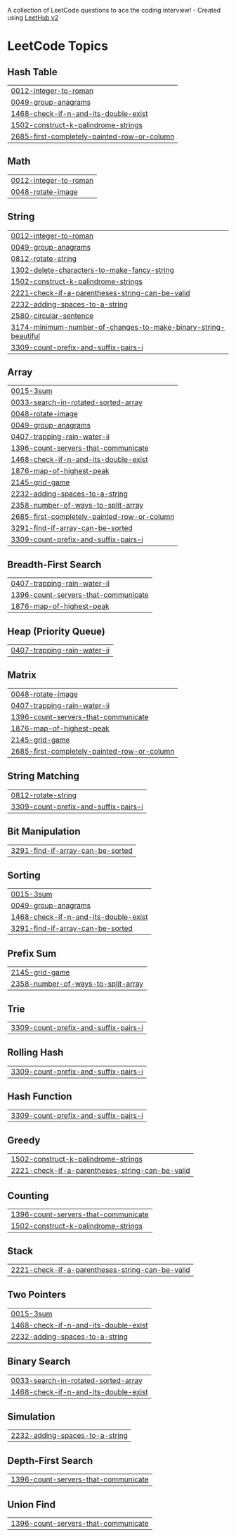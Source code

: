 A collection of LeetCode questions to ace the coding interview! - Created using [LeetHub v2](https://github.com/arunbhardwaj/LeetHub-2.0)
<!---LeetCode Topics Start-->
# LeetCode Topics
## Hash Table
|  |
| ------- |
| [0012-integer-to-roman](https://github.com/Mohit-Kumawat2004/Leetcode/tree/master/0012-integer-to-roman) |
| [0049-group-anagrams](https://github.com/Mohit-Kumawat2004/Leetcode/tree/master/0049-group-anagrams) |
| [1468-check-if-n-and-its-double-exist](https://github.com/Mohit-Kumawat2004/Leetcode/tree/master/1468-check-if-n-and-its-double-exist) |
| [1502-construct-k-palindrome-strings](https://github.com/Mohit-Kumawat2004/Leetcode/tree/master/1502-construct-k-palindrome-strings) |
| [2685-first-completely-painted-row-or-column](https://github.com/Mohit-Kumawat2004/Leetcode/tree/master/2685-first-completely-painted-row-or-column) |
## Math
|  |
| ------- |
| [0012-integer-to-roman](https://github.com/Mohit-Kumawat2004/Leetcode/tree/master/0012-integer-to-roman) |
| [0048-rotate-image](https://github.com/Mohit-Kumawat2004/Leetcode/tree/master/0048-rotate-image) |
## String
|  |
| ------- |
| [0012-integer-to-roman](https://github.com/Mohit-Kumawat2004/Leetcode/tree/master/0012-integer-to-roman) |
| [0049-group-anagrams](https://github.com/Mohit-Kumawat2004/Leetcode/tree/master/0049-group-anagrams) |
| [0812-rotate-string](https://github.com/Mohit-Kumawat2004/Leetcode/tree/master/0812-rotate-string) |
| [1302-delete-characters-to-make-fancy-string](https://github.com/Mohit-Kumawat2004/Leetcode/tree/master/1302-delete-characters-to-make-fancy-string) |
| [1502-construct-k-palindrome-strings](https://github.com/Mohit-Kumawat2004/Leetcode/tree/master/1502-construct-k-palindrome-strings) |
| [2221-check-if-a-parentheses-string-can-be-valid](https://github.com/Mohit-Kumawat2004/Leetcode/tree/master/2221-check-if-a-parentheses-string-can-be-valid) |
| [2232-adding-spaces-to-a-string](https://github.com/Mohit-Kumawat2004/Leetcode/tree/master/2232-adding-spaces-to-a-string) |
| [2580-circular-sentence](https://github.com/Mohit-Kumawat2004/Leetcode/tree/master/2580-circular-sentence) |
| [3174-minimum-number-of-changes-to-make-binary-string-beautiful](https://github.com/Mohit-Kumawat2004/Leetcode/tree/master/3174-minimum-number-of-changes-to-make-binary-string-beautiful) |
| [3309-count-prefix-and-suffix-pairs-i](https://github.com/Mohit-Kumawat2004/Leetcode/tree/master/3309-count-prefix-and-suffix-pairs-i) |
## Array
|  |
| ------- |
| [0015-3sum](https://github.com/Mohit-Kumawat2004/Leetcode/tree/master/0015-3sum) |
| [0033-search-in-rotated-sorted-array](https://github.com/Mohit-Kumawat2004/Leetcode/tree/master/0033-search-in-rotated-sorted-array) |
| [0048-rotate-image](https://github.com/Mohit-Kumawat2004/Leetcode/tree/master/0048-rotate-image) |
| [0049-group-anagrams](https://github.com/Mohit-Kumawat2004/Leetcode/tree/master/0049-group-anagrams) |
| [0407-trapping-rain-water-ii](https://github.com/Mohit-Kumawat2004/Leetcode/tree/master/0407-trapping-rain-water-ii) |
| [1396-count-servers-that-communicate](https://github.com/Mohit-Kumawat2004/Leetcode/tree/master/1396-count-servers-that-communicate) |
| [1468-check-if-n-and-its-double-exist](https://github.com/Mohit-Kumawat2004/Leetcode/tree/master/1468-check-if-n-and-its-double-exist) |
| [1876-map-of-highest-peak](https://github.com/Mohit-Kumawat2004/Leetcode/tree/master/1876-map-of-highest-peak) |
| [2145-grid-game](https://github.com/Mohit-Kumawat2004/Leetcode/tree/master/2145-grid-game) |
| [2232-adding-spaces-to-a-string](https://github.com/Mohit-Kumawat2004/Leetcode/tree/master/2232-adding-spaces-to-a-string) |
| [2358-number-of-ways-to-split-array](https://github.com/Mohit-Kumawat2004/Leetcode/tree/master/2358-number-of-ways-to-split-array) |
| [2685-first-completely-painted-row-or-column](https://github.com/Mohit-Kumawat2004/Leetcode/tree/master/2685-first-completely-painted-row-or-column) |
| [3291-find-if-array-can-be-sorted](https://github.com/Mohit-Kumawat2004/Leetcode/tree/master/3291-find-if-array-can-be-sorted) |
| [3309-count-prefix-and-suffix-pairs-i](https://github.com/Mohit-Kumawat2004/Leetcode/tree/master/3309-count-prefix-and-suffix-pairs-i) |
## Breadth-First Search
|  |
| ------- |
| [0407-trapping-rain-water-ii](https://github.com/Mohit-Kumawat2004/Leetcode/tree/master/0407-trapping-rain-water-ii) |
| [1396-count-servers-that-communicate](https://github.com/Mohit-Kumawat2004/Leetcode/tree/master/1396-count-servers-that-communicate) |
| [1876-map-of-highest-peak](https://github.com/Mohit-Kumawat2004/Leetcode/tree/master/1876-map-of-highest-peak) |
## Heap (Priority Queue)
|  |
| ------- |
| [0407-trapping-rain-water-ii](https://github.com/Mohit-Kumawat2004/Leetcode/tree/master/0407-trapping-rain-water-ii) |
## Matrix
|  |
| ------- |
| [0048-rotate-image](https://github.com/Mohit-Kumawat2004/Leetcode/tree/master/0048-rotate-image) |
| [0407-trapping-rain-water-ii](https://github.com/Mohit-Kumawat2004/Leetcode/tree/master/0407-trapping-rain-water-ii) |
| [1396-count-servers-that-communicate](https://github.com/Mohit-Kumawat2004/Leetcode/tree/master/1396-count-servers-that-communicate) |
| [1876-map-of-highest-peak](https://github.com/Mohit-Kumawat2004/Leetcode/tree/master/1876-map-of-highest-peak) |
| [2145-grid-game](https://github.com/Mohit-Kumawat2004/Leetcode/tree/master/2145-grid-game) |
| [2685-first-completely-painted-row-or-column](https://github.com/Mohit-Kumawat2004/Leetcode/tree/master/2685-first-completely-painted-row-or-column) |
## String Matching
|  |
| ------- |
| [0812-rotate-string](https://github.com/Mohit-Kumawat2004/Leetcode/tree/master/0812-rotate-string) |
| [3309-count-prefix-and-suffix-pairs-i](https://github.com/Mohit-Kumawat2004/Leetcode/tree/master/3309-count-prefix-and-suffix-pairs-i) |
## Bit Manipulation
|  |
| ------- |
| [3291-find-if-array-can-be-sorted](https://github.com/Mohit-Kumawat2004/Leetcode/tree/master/3291-find-if-array-can-be-sorted) |
## Sorting
|  |
| ------- |
| [0015-3sum](https://github.com/Mohit-Kumawat2004/Leetcode/tree/master/0015-3sum) |
| [0049-group-anagrams](https://github.com/Mohit-Kumawat2004/Leetcode/tree/master/0049-group-anagrams) |
| [1468-check-if-n-and-its-double-exist](https://github.com/Mohit-Kumawat2004/Leetcode/tree/master/1468-check-if-n-and-its-double-exist) |
| [3291-find-if-array-can-be-sorted](https://github.com/Mohit-Kumawat2004/Leetcode/tree/master/3291-find-if-array-can-be-sorted) |
## Prefix Sum
|  |
| ------- |
| [2145-grid-game](https://github.com/Mohit-Kumawat2004/Leetcode/tree/master/2145-grid-game) |
| [2358-number-of-ways-to-split-array](https://github.com/Mohit-Kumawat2004/Leetcode/tree/master/2358-number-of-ways-to-split-array) |
## Trie
|  |
| ------- |
| [3309-count-prefix-and-suffix-pairs-i](https://github.com/Mohit-Kumawat2004/Leetcode/tree/master/3309-count-prefix-and-suffix-pairs-i) |
## Rolling Hash
|  |
| ------- |
| [3309-count-prefix-and-suffix-pairs-i](https://github.com/Mohit-Kumawat2004/Leetcode/tree/master/3309-count-prefix-and-suffix-pairs-i) |
## Hash Function
|  |
| ------- |
| [3309-count-prefix-and-suffix-pairs-i](https://github.com/Mohit-Kumawat2004/Leetcode/tree/master/3309-count-prefix-and-suffix-pairs-i) |
## Greedy
|  |
| ------- |
| [1502-construct-k-palindrome-strings](https://github.com/Mohit-Kumawat2004/Leetcode/tree/master/1502-construct-k-palindrome-strings) |
| [2221-check-if-a-parentheses-string-can-be-valid](https://github.com/Mohit-Kumawat2004/Leetcode/tree/master/2221-check-if-a-parentheses-string-can-be-valid) |
## Counting
|  |
| ------- |
| [1396-count-servers-that-communicate](https://github.com/Mohit-Kumawat2004/Leetcode/tree/master/1396-count-servers-that-communicate) |
| [1502-construct-k-palindrome-strings](https://github.com/Mohit-Kumawat2004/Leetcode/tree/master/1502-construct-k-palindrome-strings) |
## Stack
|  |
| ------- |
| [2221-check-if-a-parentheses-string-can-be-valid](https://github.com/Mohit-Kumawat2004/Leetcode/tree/master/2221-check-if-a-parentheses-string-can-be-valid) |
## Two Pointers
|  |
| ------- |
| [0015-3sum](https://github.com/Mohit-Kumawat2004/Leetcode/tree/master/0015-3sum) |
| [1468-check-if-n-and-its-double-exist](https://github.com/Mohit-Kumawat2004/Leetcode/tree/master/1468-check-if-n-and-its-double-exist) |
| [2232-adding-spaces-to-a-string](https://github.com/Mohit-Kumawat2004/Leetcode/tree/master/2232-adding-spaces-to-a-string) |
## Binary Search
|  |
| ------- |
| [0033-search-in-rotated-sorted-array](https://github.com/Mohit-Kumawat2004/Leetcode/tree/master/0033-search-in-rotated-sorted-array) |
| [1468-check-if-n-and-its-double-exist](https://github.com/Mohit-Kumawat2004/Leetcode/tree/master/1468-check-if-n-and-its-double-exist) |
## Simulation
|  |
| ------- |
| [2232-adding-spaces-to-a-string](https://github.com/Mohit-Kumawat2004/Leetcode/tree/master/2232-adding-spaces-to-a-string) |
## Depth-First Search
|  |
| ------- |
| [1396-count-servers-that-communicate](https://github.com/Mohit-Kumawat2004/Leetcode/tree/master/1396-count-servers-that-communicate) |
## Union Find
|  |
| ------- |
| [1396-count-servers-that-communicate](https://github.com/Mohit-Kumawat2004/Leetcode/tree/master/1396-count-servers-that-communicate) |
<!---LeetCode Topics End-->